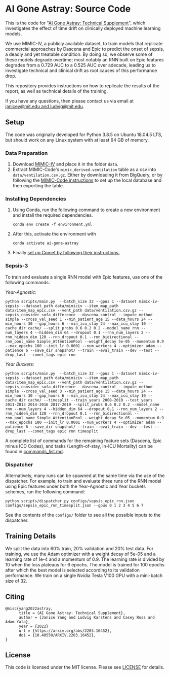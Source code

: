 # AI Gone Astray: Source Code
This is the code for "[AI Gone Astray: Technical Supplement](https://arxiv.org/abs/2203.16452)", which investigates the effect of time drift on clinically deployed machine learning models. 

We use MIMIC-IV, a publicly available dataset, to train models that replicate commercial approaches by Dascena and Epic to predict the onset of sepsis, a deadly and yet treatable condition. By doing so, we observe some of these models degrade overtime; most notably an RNN built on Epic features degrades from a 0.729 AUC to a 0.525 AUC over adecade, leading us to investigate technical and clinical drift as root causes of this performance drop.

This repository provides instructions on how to replicate the results of the report, as well as technical details of the training.

If you have any questions, then please contact us via email at
[janicey@mit.edu and ludvig@mit.edu](mailto:janicey@mit.edu,ludvig@mit.edu).

## Setup

The code was originally developed for Python 3.8.5 on Ubuntu 18.04.5 LTS, but should work on any Linux system with at least 64 GB of memory.

### Data Preparation
1. Download [MIMIC-IV](https://physionet.org/content/mimiciv/1.0/) and place it in the folder `data`.
2. Extract MIMIC-Code's `mimic_derived.ventilation` table as a csv into `data/ventilation.csv.gz`. Either by downloading it from BigQuery, or by following the [MIMIC-Code instructions](https://github.com/MIT-LCP/mimic-code/tree/main/mimic-iv) to set up the local database and then exporting the table.

### Installing Dependencies
1. Using Conda, run the following command to create a new environment and install the required dependencies.
      ```
      conda env create -f environment.yml
      ```
2. After this, activate the environment with
      ```
      conda activate ai-gone-astray
      ```
3. Finally [set up Comet by following their instructions.](https://www.comet.ml/docs/quick-start/)

### Sepsis-3
To train and evaluate a single RNN model with Epic features, use one of the following commands:

_Year-Agnostic:_
```
python scripts/main.py  --batch_size 32 --gpus 1 --dataset mimic-iv-sepsis --dataset_path data/mimiciv --item_map_path data/item_map_epic.csv --vent_path data/ventilation.csv.gz --sepsis_consider_sofa_difference --dascena_control --impute_method simple --cross_val_seed 1 --min_patient_age 15 --data_hours 24 --min_hours 30 --gap_hours 6 --min_icu_stay 24 --max_icu_stay 10 --cache_dir cache/ --split_probs 0.6 0.2 0.2 --model_name rnn --num_layers 4 --hidden_dim 64 --dropout 0.1 --rnn_num_layers 2 --rnn_hidden_dim 128 --rnn_dropout 0.1 --rnn_bidirectional --rnn_pool_name Simple_AttentionPool --weight_decay 5e-05 --momentum 0.9 --max_epochs 100 --init_lr 0.0001 --num_workers 4 --optimizer adam --patience 6 --save_dir snapshot/ --train --eval_train --dev --test --drop_last --comet_tags epic rnn
```

_Year Buckets:_
```
python scripts/main.py  --batch_size 32 --gpus 1 --dataset mimic-iv-sepsis --dataset_path data/mimiciv --item_map_path data/item_map_epic.csv --vent_path data/ventilation.csv.gz --sepsis_consider_sofa_difference --dascena_control --impute_method simple --cross_val_seed 3 --min_patient_age 15 --data_hours 24 --min_hours 30 --gap_hours 6 --min_icu_stay 24 --max_icu_stay 10 --cache_dir cache/ --timesplit --train_years 2008-2010 --test_years 2011-2013 2014-2016 2017-2019 --split_probs 0.6 0.2 0.2 --model_name rnn --num_layers 4 --hidden_dim 64 --dropout 0.1 --rnn_num_layers 2 --rnn_hidden_dim 128 --rnn_dropout 0.1 --rnn_bidirectional --rnn_pool_name Simple_AttentionPool --weight_decay 5e-05 --momentum 0.9 --max_epochs 100 --init_lr 0.0001 --num_workers 4 --optimizer adam --patience 6 --save_dir snapshot/ --train --eval_train --dev --test --drop_last --comet_tags epic rnn timesplit
```

A complete list of commands for the remaining feature sets (Dascena, Epic minus ICD Codes), and tasks (Length-of-stay, In-ICU Mortality) can be found in [commands_list.md](commands_list.md).

### Dispatcher

Alternatively, many runs can be spawned at the same time via the use of the dispatcher. For example, to train and evaluate three runs of the RNN model using Epic features under both the Year-Agnostic and Year buckets schemes, run the following command:
```
python scripts/dispatcher.py configs/sepsis_epic_rnn.json configs/sepsis_epic_rnn_timesplit.json --gpus 0 1 2 3 4 5 6 7
```

See the contents of the `configs/` folder to see all the possible inputs to the dispatcher.

## Training Details
We split the data into 60% train, 20% validation and 20% test data. For training, we use the Adam optimizer with a weight decay of 5e-05 and a learning rate of 1e-4 and a momentum of 0.9. The learning rate is divided by 10 when the loss plateaus for 6 epochs. The model is trained for 100 epochs after which the best model is selected according to its validation performance. We train on a single Nvidia Tesla V100 GPU with a mini-batch size of 32.

## Citing
```
@misc{yang2022astray,
      title = {AI Gone Astray: Technical Supplement},
      author = {Janice Yang and Ludvig Karstens and Casey Ross and Adam Yala},
      year = {2022}
      url = {https://arxiv.org/abs/2203.16452},
      doi = {10.48550/ARXIV.2203.16452},
}
```

## License
This code is licensed under the MIT license. Please see [LICENSE](LICENSE) for details.
